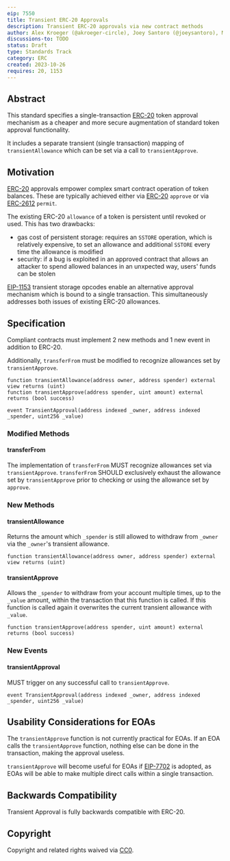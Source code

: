 ```yaml
---
eip: 7550
title: Transient ERC-20 Approvals
description: Transient ERC-20 approvals via new contract methods
author: Alex Kroeger (@akroeger-circle), Joey Santoro (@joeysantoro), Moody Salem (@moodysalem)
discussions-to: TODO
status: Draft
type: Standards Track
category: ERC
created: 2023-10-26
requires: 20, 1153
---
```


## Abstract
This standard specifies a single-transaction [ERC-20](./erc-20.md) token approval mechanism as a cheaper and more secure augmentation of standard token approval functionality.

It includes a separate transient (single transaction) mapping of `transientAllowance` which can be set via a call to `transientApprove`.

## Motivation

[ERC-20](./erc-20.md) approvals empower complex smart contract operation of token balances. These are typically achieved either via [ERC-20](./erc-20.md) `approve` or via [ERC-2612](./erc-2612.md) `permit`.

The existing ERC-20 `allowance` of a token is persistent until revoked or used. This has two drawbacks:
* gas cost of persistent storage: requires an `SSTORE` operation, which is relatively expensive, to set an allowance and additional `SSTORE` every time the allowance is modified
* security: if a bug is exploited in an approved contract that allows an attacker to spend allowed balances in an unxpected way, users' funds can be stolen

[EIP-1153](https://eips.ethereum.org/EIPS/eip-1153) transient storage opcodes enable an alternative approval mechanism which is bound to a single transaction. This simultaneously addresses both issues of existing ERC-20 allowances.

## Specification

Compliant contracts must implement 2 new methods and 1 new event in addition to ERC-20.

Additionally, `transferFrom` must be modified to recognize allowances set by `transientApprove`.

```sol
function transientAllowance(address owner, address spender) external view returns (uint)
function transientApprove(address spender, uint amount) external returns (bool success)

event TransientApproval(address indexed _owner, address indexed _spender, uint256 _value)
```

### Modified Methods

#### transferFrom
The implementation of `transferFrom` MUST recognize allowances set via `transientApprove`. `transferFrom` SHOULD exclusively exhaust the allowance set by `transientApprove` prior to checking or using the allowance set by `approve`.


### New Methods

#### transientAllowance

Returns the amount which `_spender` is still allowed to withdraw from `_owner` via the `_owner`'s transient allowance.

``` sol
function transientAllowance(address owner, address spender) external view returns (uint)
```

#### transientApprove

Allows the `_spender` to withdraw from your account multiple times, up to the `_value` amount, within the transaction that this function is called. If this function is called again it overwrites the current transient allowance with `_value`.

``` sol
function transientApprove(address spender, uint amount) external returns (bool success)
```

### New Events

#### transientApproval
MUST trigger on any successful call to `transientApprove`.

``` sol
event TransientApproval(address indexed _owner, address indexed _spender, uint256 _value)
```

## Usability Considerations for EOAs
The `transientApprove` function is not currently practical for EOAs. If an EOA calls the `transientApprove` function, nothing else can be done in the transaction, making the approval useless.

`transientApprove` will become useful for EOAs if [EIP-7702](https://github.com/ethereum/EIPs/blob/master/EIPS/eip-7702.md) is adopted, as EOAs will be able to make multiple direct calls within a single transaction.


## Backwards Compatibility

Transient Approval is fully backwards compatible with ERC-20.

## Copyright

Copyright and related rights waived via [CC0](../LICENSE.md).
